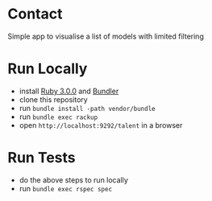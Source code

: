 # Contact

Simple app to visualise a list of models with limited filtering

# Run Locally

- install [Ruby 3.0.0](https://www.ruby-lang.org/en/downloads/) and [Bundler](https://bundler.io/) 
- clone this repository
- run `bundle install -path vendor/bundle`
- run `bundle exec rackup`
- open `http://localhost:9292/talent` in a browser

# Run Tests

- do the above steps to run locally
- run `bundle exec rspec spec`

